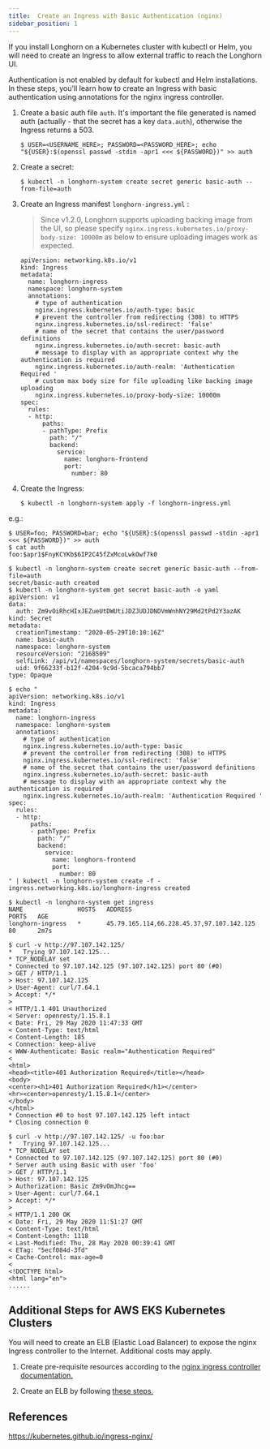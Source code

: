 ```yaml
---
title:  Create an Ingress with Basic Authentication (nginx)
sidebar_position: 1
---
```


If you install Longhorn on a Kubernetes cluster with kubectl or Helm, you will need to create an Ingress to allow external traffic to reach the Longhorn UI.

Authentication is not enabled by default for kubectl and Helm installations. In these steps, you'll learn how to create an Ingress with basic authentication using annotations for the nginx ingress controller.

1. Create a basic auth file `auth`. It's important the file generated is named auth (actually - that the secret has a key `data.auth`), otherwise the Ingress returns a 503.
    ```
    $ USER=<USERNAME_HERE>; PASSWORD=<PASSWORD_HERE>; echo "${USER}:$(openssl passwd -stdin -apr1 <<< ${PASSWORD})" >> auth
    ```
2. Create a secret:
    ```
    $ kubectl -n longhorn-system create secret generic basic-auth --from-file=auth
    ```
3. Create an Ingress manifest `longhorn-ingress.yml` :
    > Since v1.2.0, Longhorn supports uploading backing image from the UI, so please specify `nginx.ingress.kubernetes.io/proxy-body-size: 10000m` as below to ensure uploading images work as expected.

    ```
    apiVersion: networking.k8s.io/v1
    kind: Ingress
    metadata:
      name: longhorn-ingress
      namespace: longhorn-system
      annotations:
        # type of authentication
        nginx.ingress.kubernetes.io/auth-type: basic
        # prevent the controller from redirecting (308) to HTTPS
        nginx.ingress.kubernetes.io/ssl-redirect: 'false'
        # name of the secret that contains the user/password definitions
        nginx.ingress.kubernetes.io/auth-secret: basic-auth
        # message to display with an appropriate context why the authentication is required
        nginx.ingress.kubernetes.io/auth-realm: 'Authentication Required '
        # custom max body size for file uploading like backing image uploading
        nginx.ingress.kubernetes.io/proxy-body-size: 10000m
    spec:
      rules:
      - http:
          paths:
          - pathType: Prefix
            path: "/"
            backend:
              service:
                name: longhorn-frontend
                port:
                  number: 80
    ```
4. Create the Ingress:
    ```
    $ kubectl -n longhorn-system apply -f longhorn-ingress.yml
    ```

e.g.:
```
$ USER=foo; PASSWORD=bar; echo "${USER}:$(openssl passwd -stdin -apr1 <<< ${PASSWORD})" >> auth
$ cat auth
foo:$apr1$FnyKCYKb$6IP2C45fZxMcoLwkOwf7k0

$ kubectl -n longhorn-system create secret generic basic-auth --from-file=auth
secret/basic-auth created
$ kubectl -n longhorn-system get secret basic-auth -o yaml
apiVersion: v1
data:
  auth: Zm9vOiRhcHIxJEZueUtDWUtiJDZJUDJDNDVmWnhNY29Md2tPd2Y3azAK
kind: Secret
metadata:
  creationTimestamp: "2020-05-29T10:10:16Z"
  name: basic-auth
  namespace: longhorn-system
  resourceVersion: "2168509"
  selfLink: /api/v1/namespaces/longhorn-system/secrets/basic-auth
  uid: 9f66233f-b12f-4204-9c9d-5bcaca794bb7
type: Opaque

$ echo "
apiVersion: networking.k8s.io/v1
kind: Ingress
metadata:
  name: longhorn-ingress
  namespace: longhorn-system
  annotations:
    # type of authentication
    nginx.ingress.kubernetes.io/auth-type: basic
    # prevent the controller from redirecting (308) to HTTPS
    nginx.ingress.kubernetes.io/ssl-redirect: 'false'
    # name of the secret that contains the user/password definitions
    nginx.ingress.kubernetes.io/auth-secret: basic-auth
    # message to display with an appropriate context why the authentication is required
    nginx.ingress.kubernetes.io/auth-realm: 'Authentication Required '
spec:
  rules:
  - http:
      paths:
      - pathType: Prefix
        path: "/"
        backend:
          service:
            name: longhorn-frontend
            port:
              number: 80
" | kubectl -n longhorn-system create -f -
ingress.networking.k8s.io/longhorn-ingress created

$ kubectl -n longhorn-system get ingress
NAME               HOSTS   ADDRESS                                     PORTS   AGE
longhorn-ingress   *       45.79.165.114,66.228.45.37,97.107.142.125   80      2m7s

$ curl -v http://97.107.142.125/
*   Trying 97.107.142.125...
* TCP_NODELAY set
* Connected to 97.107.142.125 (97.107.142.125) port 80 (#0)
> GET / HTTP/1.1
> Host: 97.107.142.125
> User-Agent: curl/7.64.1
> Accept: */*
>
< HTTP/1.1 401 Unauthorized
< Server: openresty/1.15.8.1
< Date: Fri, 29 May 2020 11:47:33 GMT
< Content-Type: text/html
< Content-Length: 185
< Connection: keep-alive
< WWW-Authenticate: Basic realm="Authentication Required"
<
<html>
<head><title>401 Authorization Required</title></head>
<body>
<center><h1>401 Authorization Required</h1></center>
<hr><center>openresty/1.15.8.1</center>
</body>
</html>
* Connection #0 to host 97.107.142.125 left intact
* Closing connection 0

$ curl -v http://97.107.142.125/ -u foo:bar
*   Trying 97.107.142.125...
* TCP_NODELAY set
* Connected to 97.107.142.125 (97.107.142.125) port 80 (#0)
* Server auth using Basic with user 'foo'
> GET / HTTP/1.1
> Host: 97.107.142.125
> Authorization: Basic Zm9vOmJhcg==
> User-Agent: curl/7.64.1
> Accept: */*
>
< HTTP/1.1 200 OK
< Date: Fri, 29 May 2020 11:51:27 GMT
< Content-Type: text/html
< Content-Length: 1118
< Last-Modified: Thu, 28 May 2020 00:39:41 GMT
< ETag: "5ecf084d-3fd"
< Cache-Control: max-age=0
<
<!DOCTYPE html>
<html lang="en">
......
```

## Additional Steps for AWS EKS Kubernetes Clusters

You will need to create an ELB (Elastic Load Balancer) to expose the nginx Ingress controller to the Internet. Additional costs may apply.

1. Create pre-requisite resources according to the [nginx ingress controller documentation.](https://kubernetes.github.io/ingress-nginx/deploy#prerequisite-generic-deployment-command)

2. Create an ELB by following [these steps.](https://kubernetes.github.io/ingress-nginx/deploy#aws)

## References
https://kubernetes.github.io/ingress-nginx/
